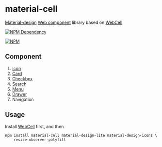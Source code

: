 # material-cell

[Material-design](https://material.io/) [Web component](https://www.webcomponents.org/) library based on [WebCell](https://web-cell.tk/)

[![NPM Dependency](https://david-dm.org/EasyWebApp/material-cell.svg)](https://david-dm.org/EasyWebApp/material-cell)

[![NPM](https://nodei.co/npm/material-cell.png?downloads=true&downloadRank=true&stars=true)](https://nodei.co/npm/material-cell/)



## Component

 1. [Icon](http://google.github.io/material-design-icons/)
 2. [Card](https://getmdl.io/components/#cards-section)
 3. [Checkbox](https://getmdl.io/components/#toggles-section/checkbox)
 4. [Search](https://getmdl.io/components/#textfields-section)
 5. [Menu](https://getmdl.io/components/#menus-section)
 6. [Drawer](https://getmdl.io/components/#layout-section)
 7. Navigation



## Usage

Install [WebCell](https://web-cell.tk/#installation) first, and then

```Shell
npm install material-cell material-design-lite material-design-icons \
    resize-observer-polyfill
```
